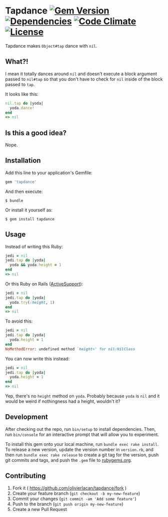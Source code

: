# Tapdance [![Gem Version][rubygems-image]][rubygems] [![Dependencies][gemnasium-image]][gemnasium] [![Code Climate][codeclimate-image]][codeclimate] [![License][license-image]][license]

Tapdance makes `Object#tap` dance with `nil`.

## What?!

I mean it totally dances around `nil` and doesn't execute a block argument
passed to `nil#tap` so that you don't have to check for `nil` inside of the
block passed to `tap`.

It looks like this:

```ruby
nil.tap do |yoda|
  yoda.dance!
end
=> nil
```

## Is this a good idea?

Nope.

## Installation

Add this line to your application's Gemfile:

```ruby
gem 'tapdance'
```

And then execute:

```
$ bundle
```

Or install it yourself as:

```
$ gem install tapdance
```

## Usage

Instead of writing this Ruby:

```ruby
jedi = nil
jedi.tap do |yoda|
  yoda && yoda.height = 1
end
=> nil
```

Or this Ruby on Rails ([ActiveSupport][activesupport-try]):

```ruby
jedi = nil
jedi.tap do |yoda|
  yoda.try(:height, 1)
end
=> nil
```

To avoid this:

```ruby
jedi = nil
jedi.tap do |yoda|
  yoda.height = 1
end
NoMethodError: undefined method `height=' for nil:NilClass
```

You can now write this instead:

```ruby
jedi = nil
jedi.tap do |yoda|
  yoda.height = 1
end
=> nil
```

Yep, there's no `height` method on `yoda`. Probably because `yoda` is `nil` and
it would be weird if nothingness had a height, wouldn't it?

## Development

After checking out the repo, run `bin/setup` to install dependencies. Then, run `bin/console` for an interactive prompt that will allow you to experiment.

To install this gem onto your local machine, run `bundle exec rake install`. To release a new version, update the version number in `version.rb`, and then run `bundle exec rake release` to create a git tag for the version, push git commits and tags, and push the `.gem` file to [rubygems.org](https://rubygems.org).

## Contributing

1. Fork it ( https://github.com/olivierlacan/tapdance/fork )
2. Create your feature branch (`git checkout -b my-new-feature`)
3. Commit your changes (`git commit -am 'Add some feature'`)
4. Push to the branch (`git push origin my-new-feature`)
5. Create a new Pull Request

[activesupport-try]: http://api.rubyonrails.org/classes/Object.html#method-i-try
[rubygems-image]: https://img.shields.io/gem/v/tapdance.svg
[rubygems]: https://rubygems.org/gems/tapdance
[gemnasium-image]: https://img.shields.io/gemnasium/olivierlacan/tapdance.svg
[gemnasium]: https://gemnasium/olivierlacan/tapdance
[codeclimate-image]: https://codeclimate.com/github/olivierlacan/tapdance/badges/gpa.svg
[codeclimate]: https://codeclimate.com/github/olivierlacan/tapdance
[license-image]: https://img.shields.io/badge/license-MIT-blue.svg
[license]: https://github.com/olivierlacan/tapdance/blob/master/LICENSE.txt

